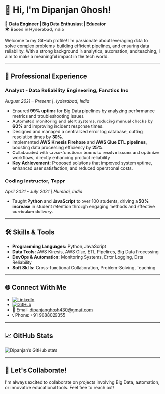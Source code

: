 # 👋 Hi, I'm Dipanjan Ghosh!

🚀 **Data Engineer | Big Data Enthusiast | Educator**  
🌍 Based in Hyderabad, India  

Welcome to my GitHub profile! I’m passionate about leveraging data to solve complex problems, building efficient pipelines, and ensuring data reliability. With a strong background in analytics, automation, and teaching, I aim to make a meaningful impact in the tech world.

---

## 💼 Professional Experience

### Analyst - Data Reliability Engineering, **Fanatics Inc**  
*August 2021 – Present | Hyderabad, India*  
- Ensured **99% uptime** for Big Data pipelines by analyzing performance metrics and troubleshooting issues.  
- Automated monitoring and alert systems, reducing manual checks by **60%** and improving incident response times.  
- Designed and managed a centralized error log database, cutting resolution times by **30%**.  
- Implemented **AWS Kinesis Firehose** and **AWS Glue ETL pipelines**, boosting data processing efficiency by **25%**.  
- Collaborated with cross-functional teams to resolve issues and optimize workflows, directly enhancing product reliability.  
- **Key Achievement:** Proposed solutions that improved system uptime, enhanced user satisfaction, and reduced operational costs.

### Coding Instructor, **Toppr**  
*April 2021 – July 2021 | Mumbai, India*  
- Taught **Python** and **JavaScript** to over 100 students, driving a **50% increase** in student retention through engaging methods and effective curriculum delivery.

---

## 🛠️ Skills & Tools  
- **Programming Languages:** Python, JavaScript  
- **Data Tools:** AWS Kinesis, AWS Glue, ETL Pipelines, Big Data Processing  
- **DevOps & Automation:** Monitoring Systems, Error Logging, Data Reliability  
- **Soft Skills:** Cross-functional Collaboration, Problem-Solving, Teaching  

---

## 🌐 Connect With Me  
- [![LinkedIn](https://img.shields.io/badge/LinkedIn-Dipanjan%20Ghosh-blue)](https://www.linkedin.com/in/dipanjan-g-72646211a)  
- [![GitHub](https://img.shields.io/badge/GitHub-Dipanjan9-lightgrey)](https://github.com/Dipanjan9)  
- 📧 Email: dipanjanghosh430@gmail.com  
- 📞 Phone: +91 9088029355  

---

## 📈 GitHub Stats  
![Dipanjan's GitHub stats](https://github-readme-stats.vercel.app/api?username=Dipanjan9&show_icons=true&theme=radical)

---

## 🚀 Let's Collaborate!  
I'm always excited to collaborate on projects involving Big Data, automation, or innovative educational tools. Feel free to reach out!

